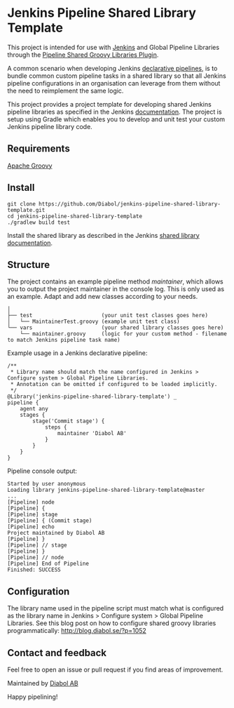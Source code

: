 Jenkins Pipeline Shared Library Template
========================================

This project is intended for use with [Jenkins](https://jenkins.io/) and Global Pipeline Libraries through the 
[Pipeline Shared Groovy Libraries Plugin](https://wiki.jenkins.io/display/JENKINS/Pipeline+Shared+Groovy+Libraries+Plugin).

A common scenario when developing Jenkins [declarative pipelines](https://jenkins.io/doc/book/pipeline/syntax/), is
to bundle common custom pipeline tasks in a shared library so that all Jenkins pipeline configurations in an organisation
can leverage from them without the need to reimplement the same logic.

This project provides a project template for developing shared Jenkins pipeline libraries as specified in the Jenkins
[documentation](https://jenkins.io/doc/book/pipeline/shared-libraries/). The project is setup using Gradle which enables you to develop and unit
test your custom Jenkins pipeline library code.

Requirements
---
[Apache Groovy](http://groovy-lang.org/)

Install
---
    git clone https://github.com/Diabol/jenkins-pipeline-shared-library-template.git
    cd jenkins-pipeline-shared-library-template
    ./gradlew build test

Install the shared library as described in the Jenkins [shared library documentation](https://jenkins.io/doc/book/pipeline/shared-libraries/#using-libraries).

Structure
---
The project contains an example pipeline method _maintainer_, which allows you to output the project maintainer in the console log.
This is only used as an example. Adapt and add new classes according to your needs. 

    │
    ├── test                      (your unit test classes goes here)
    │   └── MaintainerTest.groovy (example unit test class)
    └── vars                      (your shared library classes goes here)
        └── maintainer.groovy     (logic for your custom method - filename to match Jenkins pipeline task name)

Example usage in a Jenkins declarative pipeline:
```
/**
 * Library name should match the name configured in Jenkins > Configure system > Global Pipeline Libraries.
 * Annotation can be omitted if configured to be loaded implicitly.
 */
@Library('jenkins-pipeline-shared-library-template') _
pipeline {
    agent any
    stages {
        stage('Commit stage') {
            steps {
                maintainer 'Diabol AB'
            }
        }
    }
}
```
Pipeline console output:
```
Started by user anonymous
Loading library jenkins-pipeline-shared-library-template@master
...
[Pipeline] node
[Pipeline] {
[Pipeline] stage
[Pipeline] { (Commit stage)
[Pipeline] echo
Project maintained by Diabol AB
[Pipeline] }
[Pipeline] // stage
[Pipeline] }
[Pipeline] // node
[Pipeline] End of Pipeline
Finished: SUCCESS

```
Configuration
----
The library name used in the pipeline script must match what is configured as the library name in Jenkins > Configure system > Global Pipeline Libraries.
See this blog post on how to configure shared groovy libraries programmatically: http://blog.diabol.se/?p=1052

Contact and feedback
----
Feel free to open an issue or pull request if you find areas of improvement.

Maintained by [Diabol AB](https://github.com/Diabol/)

Happy pipelining!

